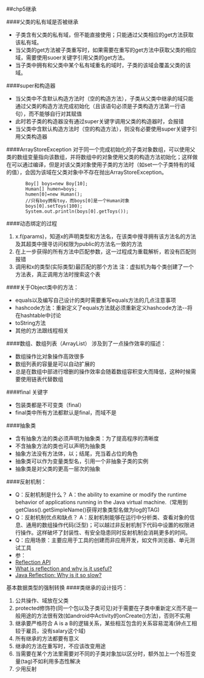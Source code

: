 ##chp5继承

####父类的私有域是否被继承
- 子类含有父类的私有域，但不能直接使用；只能通过父类相应的get方法获取该私有域。
- 当父类的get方法被子类重写时，如果需要在重写的get方法中获取父类的相应域，需要使用suoer关键字引用父类的get方法。
- 当子类中拥有和父类中某个私有域重名的域时，子类的该域会覆盖父类的该域。

####super和构造器
- 当父类中不含默认构造方法时（空的构造方法），子类从父类中继承的域只能通过父类的构造方法完成初始化（且该语句必须是子类构造方法第一行语句），而不能够自行对其赋值
- 此时若子类的构造器没有通过super关键字调用父类的构造器时，会报错
- 当父类中含默认构造方法时（空的构造方法），则没有必要使用super关键字引用父类构造器

####ArrayStoreException
对于同一个完成初始化的子类对象数组，可以使用父类的数组变量指向该数组，并将数组中的对象使用父类的构造方法初始化；这样做在可以通过编译，但是对该父类对象使用子类的方法时（如set一个子类特有的域的值），会因为该域在父类对象中不存在抛出ArrayStoreException。
```
       Boy[] boys=new Boy[10];
       Human[] humen=boys;
       humen[0]=new Human();
       //只有boy拥有toy，而boys[0]是一个Human对象
       boys[0].setToys(100);
       System.out.println(boys[0].getToys());
```

####动态绑定的过程
1. x.f(params)，知道x的声明类型和方法名，在该类中搜寻拥有该方法名的方法及其超类中搜寻访问权限为public的方法名一致的方法
2. 在上一步获得的所有方法中匹配参数，这一过程成为重载解析，若没有匹配则报错
3. 调用和x的类型(实际类型)最匹配的那个方法
注：虚拟机为每个类创建了一个方法表，真正调用方法时搜索这个表


####关于Object类中的方法：
- equals以及编写自己设计的类时需要重写equals方法的几点注意事项
- hashcode方法：重新定义了equals方法就必须重新定义hashcode方法--将在hashtable中讨论
- toString方法
- 其他的方法跟线程相关

####数组、数组列表（ArrayList）
涉及到了一点操作效率的描述：
- 数组操作比对象操作高效很多
- 数组列表的容量是可以自动扩展的
- 总是在数组中部进行增删的操作效率会随着数组容积变大而降低，这种时候需要使用链表代替数组

####final 关键字
- 包装类都是不可变类（final）
- final类中所有方法都默认是final，而域不是

####抽象类
- 含有抽象方法的类必须声明为抽象类：为了提高程序的清晰度
- 不含抽象方法的类也可以声明为抽象类
- 抽象方法没有方法体，以；结尾，充当着占位的角色
- 抽象类可以作为变量类型名，引用一个非抽象子类的实例
- 抽象类是对父类的更高一层次的抽象

####反射机制：
- Q：反射机制是什么？
A：the ability to examine or modify the runtime behavior of applications running in the Java virtual machine.（常用到getClass().getSimpleName()获得对象类型名做为log的TAG) 
- Q：反射机制优点和缺点？
A：反射机制能够在运行中分析类、查看对象的信息、通用的数组操作代码(泛型)；可以越过非反射机制下代码中设置的权限进行操作。这样破坏了封装性、有安全隐患同时反射机制会消耗更多的时间。
- Q：应用场景：主要应用于工具的创建而非应用开发，如文件浏览器、单元测试工具
- 参：
 - [Reflection API](http://docs.oracle.com/javase/tutorial/reflect/index.html)
 - [What is reflection and why is it useful?](http://stackoverflow.com/questions/37628/what-is-reflection-and-why-is-it-useful)
 - [Java Reflection: Why is it so slow?](http://stackoverflow.com/questions/1392351/java-reflection-why-is-it-so-slow)


基本数据类型的强制转换
####类继承的设计技巧：
1. 公共操作、域放在父类
2. protected修饰符(同一个包以及子类可见)对于需要在子类中重新定义而不是一般用途的方法很有效(如android中Activity的onCreate()方法)，否则不实用
3. 继承要严格符合 A is a B的逻辑关系，某些相互包含的关系容易混淆(钟点工相较于雇员，没有salary这个域)
4. 所有继承的方法都要有意义
5. 继承的方法在重写时，不应该改变用途
6. 当需要在某个方法里需要对不同的子类对象加以区分时，额外加上一个标签变量(tag)不如利用多态性解决
7. 少用反射
